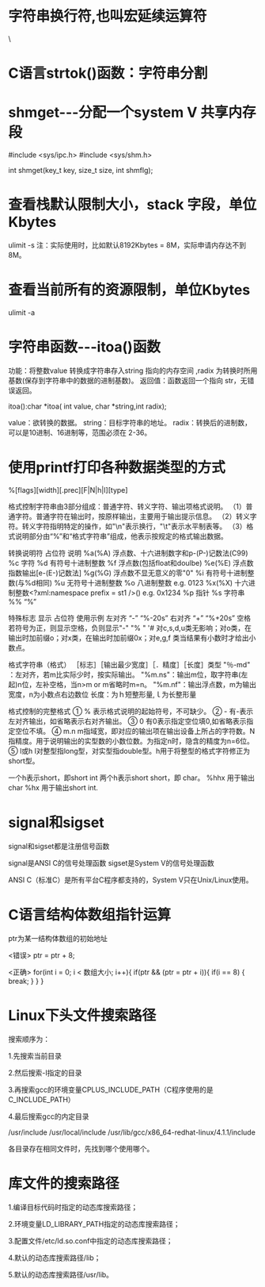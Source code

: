 # 字符串换行符,也叫宏延续运算符
\ 

# C语言strtok()函数：字符串分割

# shmget---分配一个system V 共享内存段
#include <sys/ipc.h>
#include <sys/shm.h>

int shmget(key_t key, size_t size, int shmflg);

# 查看栈默认限制大小，stack 字段，单位Kbytes
ulimit -s
注：实际使用时，比如默认8192Kbytes = 8M，实际申请内存达不到8M。

# 查看当前所有的资源限制，单位Kbytes
ulimit -a


# 字符串函数---itoa()函数

功能：将整数value 转换成字符串存入string 指向的内存空间 ,radix 为转换时所用基数(保存到字符串中的数据的进制基数)。
返回值：函数返回一个指向 str，无错误返回。

itoa():char *itoa( int value, char *string,int radix);

value：欲转换的数据。
string：目标字符串的地址。
radix：转换后的进制数，可以是10进制、16进制等，范围必须在 2-36。

# 使用printf打印各种数据类型的方式

%[flags][width][.prec][F|N|h|I][type]

格式控制字符串由3部分组成：普通字符、转义字符、输出项格式说明。
  （1）普通字符。普通字符在输出时，按原样输出，主要用于输出提示信息。
  （2）转义字符。转义字符指明特定的操作，如"\n"表示换行，"\t"表示水平制表等。
  （3）格式说明部分由“%”和“格式字符串”组成，他表示按规定的格式输出数据。

转换说明符
占位符	    说明
%a(%A)	    浮点数、十六进制数字和p-(P-)记数法(C99)
%c	        字符
%d	        有符号十进制整数
%f	        浮点数(包括float和doulbe)
%e(%E)	    浮点数指数输出[e-(E-)记数法]
%g(%G)	    浮点数不显无意义的零"0"
%i	        有符号十进制整数(与%d相同)
%u	        无符号十进制整数
%o	        八进制整数 e.g. 0123
%x(%X)	    十六进制整数<?xml:namespace prefix = st1 />() e.g. 0x1234
%p	        指针
%s	        字符串
%%	        “%”

特殊标志
显示	占位符	使用示例
左对齐	“-”	    “%-20s”
右对齐	“+”	    “%+20s”
空格	若符号为正，则显示空格，负则显示"-"	"% "
'#	对c,s,d,u类无影响；对o类，在输出时加前缀o；对x类，在输出时加前缀0x；对e,g,f 类当结果有小数时才给出小数点。	

格式字符串（格式）
［标志］［输出最少宽度］［．精度］［长度］类型
"％-md" ：左对齐，若m比实际少时，按实际输出。
"%m.ns"：输出m位，取字符串(左起)n位，左补空格，当n>m or m省略时m=n。
"%m.nf"：输出浮点数，m为输出宽度，n为小数点右边数位
长度：为ｈ短整形量,ｌ为长整形量

格式控制的完整格式
① %     表示格式说明的起始符号，不可缺少。
② -     有-表示左对齐输出，如省略表示右对齐输出。
③ 0     有0表示指定空位填0,如省略表示指定空位不填。
④ m.n   m指域宽，即对应的输出项在输出设备上所占的字符数。N指精度。用于说明输出的实型数的小数位数。为指定n时，隐含的精度为n=6位。
⑤ l或h  l对整型指long型，对实型指double型。h用于将整型的格式字符修正为short型。

一个h表示short，即short int
两个h表示short short，即 char。
%hhx 用于输出char
%hx 用于输出short int.




# signal和sigset
signal和sigset都是注册信号函数

signal是ANSI C的信号处理函数
sigset是System V的信号处理函数

ANSI C（标准C）是所有平台C程序都支持的，System V只在Unix/Linux使用。


# C语言结构体数组指针运算

ptr为某一结构体数组的初始地址

<错误>
ptr = ptr + 8;

<正确>
for(int i = 0; i < 数组大小; i++){
  if(ptr && (ptr = ptr + i)){
    if(i == 8) {
      break;
    }
  }
}


# Linux下头文件搜索路径

搜索顺序为：

1.先搜索当前目录

2.然后搜索-I指定的目录

3.再搜索gcc的环境变量CPLUS_INCLUDE_PATH（C程序使用的是C_INCLUDE_PATH）

4.最后搜索gcc的内定目录

/usr/include
/usr/local/include
/usr/lib/gcc/x86_64-redhat-linux/4.1.1/include

各目录存在相同文件时，先找到哪个使用哪个。


# 库文件的搜索路径
1.编译目标代码时指定的动态库搜索路径；

2.环境变量LD_LIBRARY_PATH指定的动态库搜索路径；

3.配置文件/etc/ld.so.conf中指定的动态库搜索路径；

4.默认的动态库搜索路径/lib；

5.默认的动态库搜索路径/usr/lib。